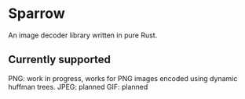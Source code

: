 # Sparrow

An image decoder library written in pure Rust.

## Currently supported

PNG: work in progress, works for PNG images encoded using dynamic huffman trees.
JPEG: planned
GIF: planned
